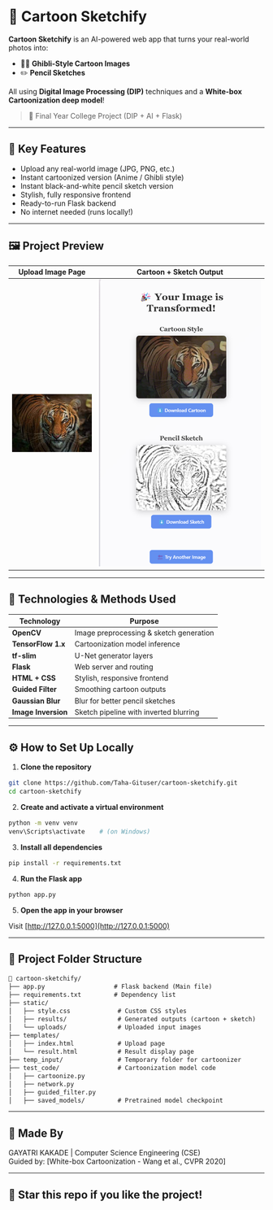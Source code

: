 
# 🎨 Cartoon Sketchify

**Cartoon Sketchify** is an AI-powered web app that turns your real-world photos into:
- 🧑‍🎨 **Ghibli-Style Cartoon Images**
- ✏️ **Pencil Sketches**

All using **Digital Image Processing (DIP)** techniques and a **White-box Cartoonization deep model**!

> 🚀 Final Year College Project (DIP + AI + Flask)

---

## 🌟 Key Features

- Upload any real-world image (JPG, PNG, etc.)
- Instant cartoonized version (Anime / Ghibli style)
- Instant black-and-white pencil sketch version
- Stylish, fully responsive frontend
- Ready-to-run Flask backend
- No internet needed (runs locally!)

---

## 🖼️ Project Preview

| Upload Image Page | Cartoon + Sketch Output |
|-------------------|-------------------------|
| ![](static/samples/upload.png) | ![](static/samples/output.png) |

---

## 🧠 Technologies & Methods Used

| Technology         | Purpose                                  |
|--------------------|------------------------------------------|
| **OpenCV**         | Image preprocessing & sketch generation |
| **TensorFlow 1.x** | Cartoonization model inference          |
| **tf-slim**        | U-Net generator layers                  |
| **Flask**          | Web server and routing                  |
| **HTML + CSS**     | Stylish, responsive frontend            |
| **Guided Filter**  | Smoothing cartoon outputs               |
| **Gaussian Blur**  | Blur for better pencil sketches         |
| **Image Inversion**| Sketch pipeline with inverted blurring  |

---

## ⚙️ How to Set Up Locally

1. **Clone the repository**

```bash
git clone https://github.com/Taha-Gituser/cartoon-sketchify.git
cd cartoon-sketchify
```

2. **Create and activate a virtual environment**

```bash
python -m venv venv
venv\Scripts\activate    # (on Windows)
```

3. **Install all dependencies**

```bash
pip install -r requirements.txt
```

4. **Run the Flask app**

```bash
python app.py
```

5. **Open the app in your browser**

Visit [http://127.0.0.1:5000](http://127.0.0.1:5000)

---

## 📁 Project Folder Structure

```
📂 cartoon-sketchify/
├── app.py                   # Flask backend (Main file)
├── requirements.txt         # Dependency list
├── static/
│   ├── style.css             # Custom CSS styles
│   ├── results/              # Generated outputs (cartoon + sketch)
│   └── uploads/              # Uploaded input images
├── templates/
│   ├── index.html            # Upload page
│   └── result.html           # Result display page
├── temp_input/               # Temporary folder for cartoonizer
├── test_code/                # Cartoonization model code
│   ├── cartoonize.py
│   ├── network.py
│   ├── guided_filter.py
│   ├── saved_models/         # Pretrained model checkpoint
```

---

## 🙌 Made By

GAYATRI KAKADE | Computer Science Engineering (CSE)  
Guided by: [White-box Cartoonization - Wang et al., CVPR 2020]

---

## 🌟 Star this repo if you like the project!

